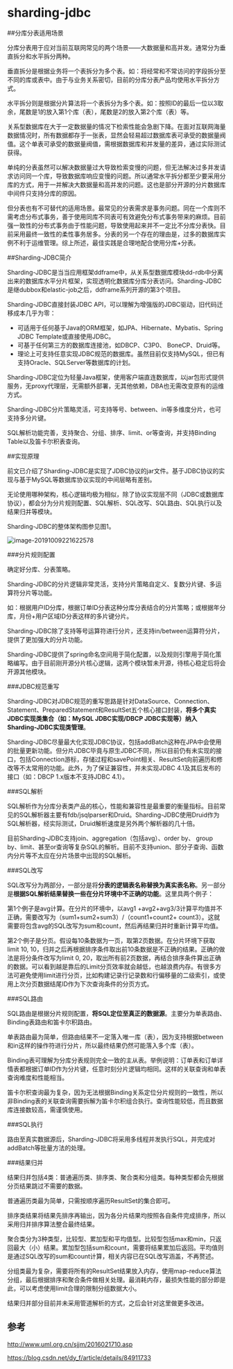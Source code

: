 # sharding-jdbc



##分库分表适用场景

分库分表用于应对当前互联网常见的两个场景——大数据量和高并发。通常分为垂直拆分和水平拆分两种。

垂直拆分是根据业务将一个表拆分为多个表。如：将经常和不常访问的字段拆分至不同的库或表中。由于与业务关系密切，目前的分库分表产品均使用水平拆分方式。

水平拆分则是根据分片算法将一个表拆分为多个表。如：按照ID的最后一位以3取余，尾数是1的放入第1个库（表），尾数是2的放入第2个库（表）等。

关系型数据库在大于一定数据量的情况下检索性能会急剧下降。在面对互联网海量数据情况时，所有数据都存于一张表，显然会轻易超过数据库表可承受的数据量阀值。这个单表可承受的数据量阀值，需根据数据库和并发量的差异，通过实际测试获得。

单纯的分表虽然可以解决数据量过大导致检索变慢的问题，但无法解决过多并发请求访问同一个库，导致数据库响应变慢的问题。所以通常水平拆分都至少要采用分库的方式，用于一并解决大数据量和高并发的问题。这也是部分开源的分片数据库中间件只支持分库的原因。

但分表也有不可替代的适用场景。最常见的分表需求是事务问题。同在一个库则不需考虑分布式事务，善于使用同库不同表可有效避免分布式事务带来的麻烦。目前强一致性的分布式事务由于性能问题，导致使用起来并不一定比不分库分表快。目前采用最终一致性的柔性事务居多。分表的另一个存在的理由是，过多的数据库实例不利于运维管理。综上所述，最佳实践是合理地配合使用分库+分表。



##Sharding-JDBC简介

Sharding-JDBC是当当应用框架ddframe中，从关系型数据库模块dd-rdb中分离出来的数据库水平分片框架，实现透明化数据库分库分表访问。Sharding-JDBC是继dubbox和elastic-job之后，ddframe系列开源的第3个项目。

Sharding-JDBC直接封装JDBC API，可以理解为增强版的JDBC驱动，旧代码迁移成本几乎为零：

- 可适用于任何基于Java的ORM框架，如JPA、Hibernate、Mybatis、Spring JDBC Template或直接使用JDBC。
- 可基于任何第三方的数据库连接池，如DBCP、C3P0、 BoneCP、Druid等。
- 理论上可支持任意实现JDBC规范的数据库。虽然目前仅支持MySQL，但已有支持Oracle、SQLServer等数据库的计划。

Sharding-JDBC定位为轻量Java框架，使用客户端直连数据库，以jar包形式提供服务，无proxy代理层，无需额外部署，无其他依赖，DBA也无需改变原有的运维方式。

Sharding-JDBC分片策略灵活，可支持等号、between、in等多维度分片，也可支持多分片键。

SQL解析功能完善，支持聚合、分组、排序、limit、or等查询，并支持Binding Table以及笛卡尔积表查询。





##实现原理

前文已介绍了Sharding-JDBC是实现了JDBC协议的jar文件。基于JDBC协议的实现与基于MySQL等数据库协议实现的中间层略有差别。

无论使用哪种架构，核心逻辑均极为相似，除了协议实现层不同（JDBC或数据库协议），都会分为分片规则配置、SQL解析、SQL改写、SQL路由、SQL执行以及结果归并等模块。

Sharding-JDBC的整体架构图参见图1。

![image-20191009221622578](https://tva1.sinaimg.cn/large/006y8mN6gy1g7sb5am4w5j30y60qmdyr.jpg)

###分片规则配置

确定好分库、分表策略。

Sharding-JDBC的分片逻辑非常灵活，支持分片策略自定义、复数分片键、多运算符分片等功能。

如：根据用户ID分库，根据订单ID分表这种分库分表结合的分片策略；或根据年分库，月份+用户区域ID分表这样的多片键分片。

Sharding-JDBC除了支持等号运算符进行分片，还支持in/between运算符分片，提供了更加强大的分片功能。

Sharding-JDBC提供了spring命名空间用于简化配置，以及规则引擎用于简化策略编写。由于目前刚开源分片核心逻辑，这两个模块暂未开源，待核心稳定后将会开源其他模块。



###JDBC规范重写

Sharding-JDBC对JDBC规范的重写思路是针对DataSource、Connection、Statement、PreparedStatement和ResultSet五个核心接口封装，**将多个真实JDBC实现类集合（如：MySQL JDBC实现/DBCP JDBC实现等）纳入Sharding-JDBC实现类管理**。

Sharding-JDBC尽量最大化实现JDBC协议，包括addBatch这种在JPA中会使用的批量更新功能。但分片JDBC毕竟与原生JDBC不同，所以目前仍有未实现的接口，包括Connection游标，存储过程和savePoint相关、ResultSet向前遍历和修改等不太常用的功能。此外，为了保证兼容性，并未实现JDBC 4.1及其后发布的接口（如：DBCP 1.x版本不支持JDBC 4.1）。



###SQL解析

SQL解析作为分库分表类产品的核心，性能和兼容性是最重要的衡量指标。目前常见的SQL解析器主要有fdb/jsqlparser和Druid。Sharding-JDBC使用Druid作为SQL解析器，经实际测试，Druid解析速度是另外两个解析器的几十倍。

目前Sharding-JDBC支持join、aggregation（包括avg）、order by、 group by、limit、甚至or查询等复杂SQL的解析。目前不支持union、部分子查询、函数内分片等不太应在分片场景中出现的SQL解析。



###SQL改写

SQL改写分为两部分，一部分是将**分表的逻辑表名称替换为真实表名称**。另一部分是**根据SQL解析结果替换一些在分片环境中不正确的功能**。这里具两个例子：

第1个例子是avg计算。在分片的环境中，以avg1 +avg2+avg3/3计算平均值并不正确，需要改写为（sum1+sum2+sum3）/（count1+count2+ count3）。这就需要将包含avg的SQL改写为sum和count，然后再结果归并时重新计算平均值。

第2个例子是分页。假设每10条数据为一页，取第2页数据。在分片环境下获取limit 10, 10，归并之后再根据排序条件取出前10条数据是不正确的结果。正确的做法是将分条件改写为limit 0, 20，取出所有前2页数据，再结合排序条件算出正确的数据。可以看到越是靠后的Limit分页效率就会越低，也越浪费内存。有很多方法可避免使用limit进行分页，比如构建记录行记录数和行偏移量的二级索引，或使用上次分页数据结尾ID作为下次查询条件的分页方式。



###SQL路由

SQL路由是根据分片规则配置，**将SQL定位至真正的数据源**。主要分为单表路由、Binding表路由和笛卡尔积路由。

单表路由最为简单，但路由结果不一定落入唯一库（表），因为支持根据between和in这样的操作符进行分片，所以最终结果仍然可能落入多个库（表）。

Binding表可理解为分库分表规则完全一致的主从表。举例说明：订单表和订单详情表都根据订单ID作为分片键，任意时刻分片逻辑均相同。这样的关联查询和单表查询难度和性能相当。

笛卡尔积查询最为复杂，因为无法根据Binding关系定位分片规则的一致性，所以非Binding表的关联查询需要拆解为笛卡尔积组合执行。查询性能较低，而且数据库连接数较高，需谨慎使用。



###SQL执行

路由至真实数据源后，Sharding-JDBC将采用多线程并发执行SQL，并完成对addBatch等批量方法的处理。



###结果归并

结果归并包括4类：普通遍历类、排序类、聚合类和分组类。每种类型都会先根据分页结果跳过不需要的数据。

普通遍历类最为简单，只需按顺序遍历ResultSet的集合即可。

排序类结果将结果先排序再输出，因为各分片结果均按照各自条件完成排序，所以采用归并排序算法整合最终结果。

聚合类分为3种类型，比较型、累加型和平均值型。比较型包括max和min，只返回最大（小）结果。累加型包括sum和count，需要将结果累加后返回。平均值则是通过SQL改写的sum和count计算，相关内容已在SQL改写涵盖，不再赘述。

分组类最为复杂，需要将所有的ResultSet结果放入内存，使用map-reduce算法分组，最后根据排序和聚合条件做相关处理。最消耗内存，最损失性能的部分即是此，可以考虑使用limit合理的限制分组数据大小。

结果归并部分目前并未采用管道解析的方式，之后会针对这里做更多改进。









## 参考

http://www.uml.org.cn/sjjm/2016021710.asp

https://blog.csdn.net/dy_f/article/details/84911733